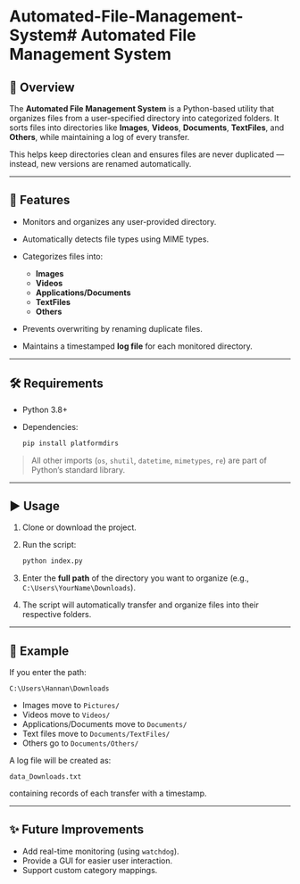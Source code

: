 # Automated-File-Management-System# Automated File Management System

## 📌 Overview

The **Automated File Management System** is a Python-based utility that organizes files from a user-specified directory into categorized folders. It sorts files into directories like **Images**, **Videos**, **Documents**, **TextFiles**, and **Others**, while maintaining a log of every transfer.

This helps keep directories clean and ensures files are never duplicated — instead, new versions are renamed automatically.

---

## 🚀 Features

* Monitors and organizes any user-provided directory.
* Automatically detects file types using MIME types.
* Categorizes files into:

  * **Images**
  * **Videos**
  * **Applications/Documents**
  * **TextFiles**
  * **Others**
* Prevents overwriting by renaming duplicate files.
* Maintains a timestamped **log file** for each monitored directory.

---

## 🛠️ Requirements

* Python 3.8+
* Dependencies:

  ```bash
  pip install platformdirs
  ```

> All other imports (`os`, `shutil`, `datetime`, `mimetypes`, `re`) are part of Python’s standard library.

---

## ▶️ Usage

1. Clone or download the project.
2. Run the script:

   ```bash
   python index.py
   ```
3. Enter the **full path** of the directory you want to organize (e.g., `C:\Users\YourName\Downloads`).
4. The script will automatically transfer and organize files into their respective folders.

---

## 📂 Example

If you enter the path:

```
C:\Users\Hannan\Downloads
```

* Images move to `Pictures/`
* Videos move to `Videos/`
* Applications/Documents move to `Documents/`
* Text files move to `Documents/TextFiles/`
* Others go to `Documents/Others/`

A log file will be created as:

```
data_Downloads.txt
```

containing records of each transfer with a timestamp.

---

## ✨ Future Improvements

* Add real-time monitoring (using `watchdog`).
* Provide a GUI for easier user interaction.
* Support custom category mappings.


